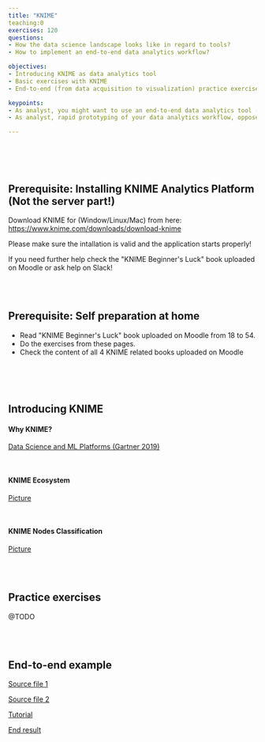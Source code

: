 ```yaml
---
title: "KNIME"
teaching:0 
exercises: 120
questions:
- How the data science landscape looks like in regard to tools?
- How to implement an end-to-end data analytics workflow?

objectives:
- Introducing KNIME as data analytics tool
- Basic exercises with KNIME
- End-to-end (from data acquisition to visualization) practice exercise

keypoints:
- As analyst, you might want to use an end-to-end data analytics tool (with integration of multiple data sources, data pipelines, advanced analytics etc)
- As analyst, rapid prototyping of your data analytics workflow, opposed to using a programing language (R,Python etc), might be a valuable asset

---
```


<br/><br/><br/>

## Prerequisite: Installing KNIME Analytics Platform (Not the server part!)


Download KNIME for (Window/Linux/Mac) from here: https://www.knime.com/downloads/download-knime

Please make sure the intallation is valid and the application starts properly!

If you need further help check the "KNIME Beginner's Luck" book uploaded on Moodle or ask help on Slack!


<br/><br/>

## Prerequisite: Self preparation at home
* Read "KNIME Beginner's Luck" book uploaded on Moodle from 18 to 54. 
* Do the exercises from these pages. 
* Check the content of all 4 KNIME related books uploaded on Moodle


<br/><br/><br/>

## Introducing KNIME

#### Why KNIME? 
[Data Science and ML Platforms (Gartner 2019)](https://www.kdnuggets.com/2019/02/gartner-2019-mq-data-science-machine-learning-changes.html)
 

<br/>

#### KNIME Ecosystem
[Picture](https://github.com/salacika/DE2DSD/tree/main/knime/pictures/Picture3.png)

<br/>

#### KNIME Nodes Classification 
[Picture](https://github.com/salacika/DE2DSD/tree/main/knime/pictures/Picture2.png)

<br/><br/>

## Practice exercises

@TODO

<br/><br/>

## End-to-end example

[Source file 1](https://github.com/salacika/DE2DSD/tree/main/knime/source_birdstrikes_small.csv)

[Source file 2](https://github.com/salacika/DE2DSD/tree/main/knime/source_us_state_bounding_boxes.csv)

[Tutorial](https://github.com/salacika/DE2DSD/tree/main/knime/seminar_script.docx)

[End result](https://github.com/salacika/DE2DSD/tree/main/knime/ceu.knwf)

